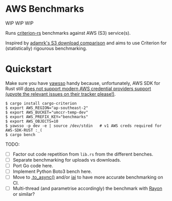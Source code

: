 # AWS Benchmarks

WIP WIP WIP

Runs [criterion-rs][criterion-rs] benchmarks against AWS (S3) service(s).

Inspired by [adamrk's S3 download comparison](https://github.com/adamrk/s3-download-comparison) 
and aims to use Criterion for (statistically) rigourous benchmarking.

# Quickstart

Make sure you have [yawsso][yawsso] handy because, unfortunately, AWS SDK for Rust still [does not support modern
AWS credential providers support (upvote the relevant issues on their tracker please!)][aws-sdk-rust-creds].

```
$ cargo install cargo-criterion
$ export AWS_REGION="ap-southeast-2"
$ export AWS_BUCKET="umccr-temp-dev"
$ export AWS_PREFIX_KEY="benchmarks"
$ export AWS_OBJECTS=10
$ yawsso -p dev -e | source /dev/stdin   # v1 AWS creds required for AWS-SDK-RUST :_(
$ cargo bench
```

TODO:

* [ ] Factor out code repetition from `lib.rs` from the different benches.
* [ ] Separate benchmarking for uploads vs downloads.
* [ ] Port Go code here.
* [ ] Implement Python Boto3 bench here.
* [ ] Move to [.to_async()](https://bheisler.github.io/criterion.rs/criterion/struct.Bencher.html#method.to_async) and/or
  [iai](https://github.com/bheisler/iai) to have more accurate benchmarking on CI.
* [ ] Multi-thread (and parametrise accordingly) the benchmark with [Rayon][rayon] or similar?
  
[rayon]: https://github.com/rayon-rs/rayon
[criterion-rs]: https://crates.io/crates/criterion
[yawsso]: https://github.com/victorskl/yawsso
[aws-sdk-rust-creds]: https://github.com/awslabs/aws-sdk-rust/issues?page=2&q=is%3Aissue+is%3Aopen